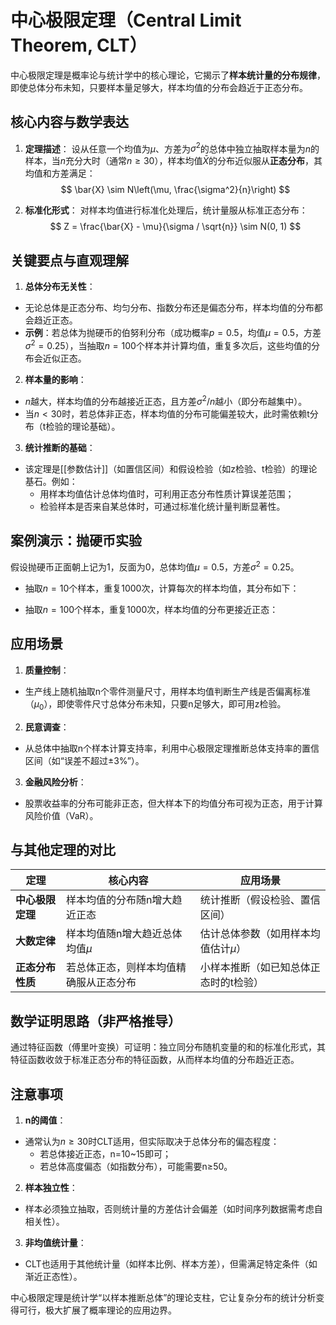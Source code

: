 # 中心极限定理（Central Limit Theorem, CLT）

中心极限定理是概率论与统计学中的核心理论，它揭示了**样本统计量的分布规律**，即使总体分布未知，只要样本量足够大，样本均值的分布会趋近于正态分布。

## 核心内容与数学表达

1. **定理描述**：
设从任意一个均值为$\mu$、方差为$\sigma^2$的总体中独立抽取样本量为$n$的样本，当$n$充分大时（通常$n \geq 30$），样本均值$\bar{X}$的分布近似服从**正态分布**，其均值和方差满足：
$$
\bar{X} \sim N\left(\mu, \frac{\sigma^2}{n}\right)
$$

2. **标准化形式**：
对样本均值进行标准化处理后，统计量服从标准正态分布：
$$
Z = \frac{\bar{X} - \mu}{\sigma / \sqrt{n}} \sim N(0, 1)
$$

## 关键要点与直观理解

1. **总体分布无关性**：
- 无论总体是正态分布、均匀分布、指数分布还是偏态分布，样本均值的分布都会趋近正态。
- **示例**：若总体为抛硬币的伯努利分布（成功概率$p=0.5$，均值$\mu=0.5$，方差$\sigma^2=0.25$），当抽取$n=100$个样本并计算均值，重复多次后，这些均值的分布会近似正态。

2. **样本量的影响**：
- $n$越大，样本均值的分布越接近正态，且方差$\sigma^2/n$越小（即分布越集中）。
- 当$n < 30$时，若总体非正态，样本均值的分布可能偏差较大，此时需依赖t分布（t检验的理论基础）。

3. **统计推断的基础**：
- 该定理是[[参数估计]]（如置信区间）和假设检验（如z检验、t检验）的理论基石。例如：
  - 用样本均值估计总体均值时，可利用正态分布性质计算误差范围；
  - 检验样本是否来自某总体时，可通过标准化统计量判断显著性。

## 案例演示：抛硬币实验

假设抛硬币正面朝上记为1，反面为0，总体均值$\mu=0.5$，方差$\sigma^2=0.25$。

- 抽取$n=10$个样本，重复1000次，计算每次的样本均值，其分布如下：

- 抽取$n=100$个样本，重复1000次，样本均值的分布更接近正态：
  

## 应用场景

1. **质量控制**：
- 生产线上随机抽取n个零件测量尺寸，用样本均值判断生产线是否偏离标准（$\mu_0$），即使零件尺寸总体分布未知，只要n足够大，即可用z检验。

2. **民意调查**：
- 从总体中抽取n个样本计算支持率，利用中心极限定理推断总体支持率的置信区间（如“误差不超过±3%”）。

3. **金融风险分析**：
- 股票收益率的分布可能非正态，但大样本下的均值分布可视为正态，用于计算风险价值（VaR）。

## 与其他定理的对比

| **定理**         | **核心内容**                                   | **应用场景**                     |
|------------------|----------------------------------------------|--------------------------------|
| **中心极限定理** | 样本均值的分布随n增大趋近正态                | 统计推断（假设检验、置信区间）   |
| **大数定律**     | 样本均值随n增大趋近总体均值$\mu$              | 估计总体参数（如用样本均值估计$\mu$） |
| **正态分布性质** | 若总体正态，则样本均值精确服从正态分布        | 小样本推断（如已知总体正态时的t检验） |

## 数学证明思路（非严格推导）

通过特征函数（傅里叶变换）可证明：独立同分布随机变量的和的标准化形式，其特征函数收敛于标准正态分布的特征函数，从而样本均值的分布趋近正态。

## 注意事项

1. **n的阈值**：
- 通常认为$n \geq 30$时CLT适用，但实际取决于总体分布的偏态程度：
  - 若总体接近正态，n=10~15即可；
  - 若总体高度偏态（如指数分布），可能需要n≥50。

2. **样本独立性**：
- 样本必须独立抽取，否则统计量的方差估计会偏差（如时间序列数据需考虑自相关性）。

3. **非均值统计量**：
- CLT也适用于其他统计量（如样本比例、样本方差），但需满足特定条件（如渐近正态性）。

中心极限定理是统计学“以样本推断总体”的理论支柱，它让复杂分布的统计分析变得可行，极大扩展了概率理论的应用边界。